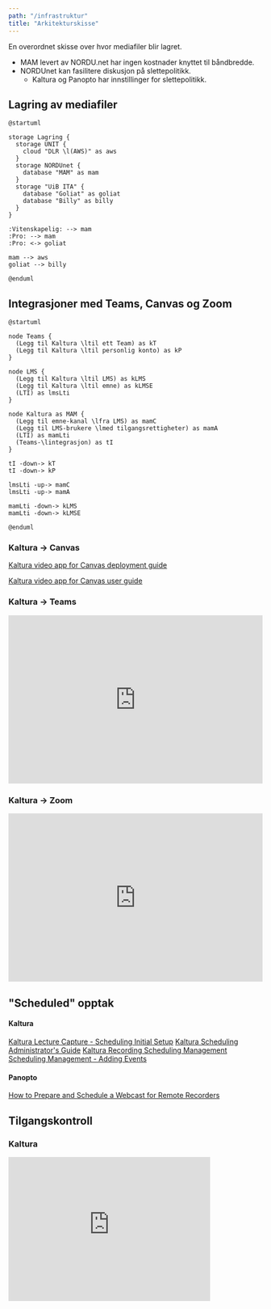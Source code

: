 ```yaml
---
path: "/infrastruktur"
title: "Arkitekturskisse"
---
```


En overordnet skisse over hvor mediafiler blir lagret. 

* MAM levert av NORDU.net har ingen kostnader knyttet til båndbredde.
* NORDUnet kan fasilitere diskusjon på slettepolitikk.
  * Kaltura og Panopto har innstillinger for slettepolitikk. 


## Lagring av mediafiler

```plantuml 
@startuml

storage Lagring {
  storage UNIT {
    cloud "DLR \l(AWS)" as aws
  }
  storage NORDUnet {
    database "MAM" as mam
  }
  storage "UiB ITA" {
    database "Goliat" as goliat
    database "Billy" as billy
  }
}

:Vitenskapelig: --> mam
:Pro: --> mam
:Pro: <-> goliat

mam --> aws
goliat --> billy

@enduml
```

## Integrasjoner med Teams, Canvas og Zoom

```plantuml 
@startuml

node Teams {
  (Legg til Kaltura \ltil ett Team) as kT 
  (Legg til Kaltura \ltil personlig konto) as kP
}

node LMS {
  (Legg til Kaltura \ltil LMS) as kLMS
  (Legg til Kaltura \ltil emne) as kLMSE
  (LTI) as lmsLti
}

node Kaltura as MAM {
  (Legg til emne-kanal \lfra LMS) as mamC
  (Legg til LMS-brukere \lmed tilgangsrettigheter) as mamA
  (LTI) as mamLti
  (Teams-\lintegrasjon) as tI
}

tI -down-> kT
tI -down-> kP

lmsLti -up-> mamC
lmsLti -up-> mamA

mamLti -down-> kLMS
mamLti -down-> kLMSE

@enduml
```

### Kaltura -> Canvas

[Kaltura video app for Canvas deployment guide](https://knowledge.kaltura.com/help/kaltura-video-app-for-canvas-deployment-guide)

[Kaltura video app for Canvas user guide](https://dyzz9obi78pm5.cloudfront.net/app/image/id/5d787d6aec161c984dde5b46/n/kaltura--video-app-for-canvas-user-guide.pdf)

### Kaltura -> Teams

<div style="max-width:608px"><div style="position:relative;padding-bottom:66.118421052632%"><iframe id="kaltura_player" src="https://cdnapisec.kaltura.com/p/2249861/sp/224986100/embedIframeJs/uiconf_id/38665202/partner_id/2249861?iframeembed=true&playerId=kaltura_player&entry_id=0_oxpqe36g&flashvars[streamerType]=auto&amp;flashvars[localizationCode]=en_BE&amp;flashvars[leadWithHTML5]=true&amp;flashvars[sideBarContainer.plugin]=true&amp;flashvars[sideBarContainer.position]=left&amp;flashvars[sideBarContainer.clickToClose]=true&amp;flashvars[chapters.plugin]=true&amp;flashvars[chapters.layout]=vertical&amp;flashvars[chapters.thumbnailRotator]=false&amp;flashvars[streamSelector.plugin]=true&amp;flashvars[EmbedPlayer.SpinnerTarget]=videoHolder&amp;flashvars[dualScreen.plugin]=true&amp;flashvars[hotspots.plugin]=1&amp;flashvars[Kaltura.addCrossoriginToIframe]=true&amp;&wid=1_ay6l5uhf" width="608" height="402" allowfullscreen webkitallowfullscreen mozAllowFullScreen allow="autoplay *; fullscreen *; encrypted-media *" sandbox="allow-forms allow-same-origin allow-scripts allow-top-navigation allow-pointer-lock allow-popups allow-modals allow-orientation-lock allow-popups-to-escape-sandbox allow-presentation allow-top-navigation-by-user-activation" frameborder="0" title="Kaltura Player" style="position:absolute;top:0;left:0;width:100%;height:100%"></iframe></div></div>

### Kaltura -> Zoom

<div style="max-width:608px"><div style="position:relative;padding-bottom:66.118421052632%"><iframe id="kaltura_player" src="https://cdnapisec.kaltura.com/p/2249861/sp/224986100/embedIframeJs/uiconf_id/38665202/partner_id/2249861?iframeembed=true&playerId=kaltura_player&entry_id=0_va4illvz&flashvars[streamerType]=auto&amp;flashvars[localizationCode]=en_BE&amp;flashvars[leadWithHTML5]=true&amp;flashvars[sideBarContainer.plugin]=true&amp;flashvars[sideBarContainer.position]=left&amp;flashvars[sideBarContainer.clickToClose]=true&amp;flashvars[chapters.plugin]=true&amp;flashvars[chapters.layout]=vertical&amp;flashvars[chapters.thumbnailRotator]=false&amp;flashvars[streamSelector.plugin]=true&amp;flashvars[EmbedPlayer.SpinnerTarget]=videoHolder&amp;flashvars[dualScreen.plugin]=true&amp;flashvars[hotspots.plugin]=1&amp;flashvars[Kaltura.addCrossoriginToIframe]=true&amp;&wid=1_21dtdj75" width="608" height="402" allowfullscreen webkitallowfullscreen mozAllowFullScreen allow="autoplay *; fullscreen *; encrypted-media *" sandbox="allow-forms allow-same-origin allow-scripts allow-top-navigation allow-pointer-lock allow-popups allow-modals allow-orientation-lock allow-popups-to-escape-sandbox allow-presentation allow-top-navigation-by-user-activation" frameborder="0" title="Kaltura Player" style="position:absolute;top:0;left:0;width:100%;height:100%"></iframe></div></div>

## "Scheduled" opptak

#### Kaltura
[Kaltura Lecture Capture - Scheduling Initial Setup](https://knowledge.kaltura.com/help/lecture-capture---scheduling-initial-setup)
[Kaltura Scheduling Administrator's Guide](https://knowledge.kaltura.com/help/kaltura-scheduling-administrators-guide)
[Kaltura Recording Scheduling Management](https://knowledge.kaltura.com/help/kaltura-recording-scheduling-management)
[Scheduling Management - Adding Events](https://knowledge.kaltura.com/help/scheduling-management---adding-events)

#### Panopto

[How to Prepare and Schedule a Webcast for Remote Recorders](https://support.panopto.com/s/article/Prepare-and-Schedule-a-Webcast-for-Remote-Recorders)

## Tilgangskontroll

### Kaltura

<div style="max-width:400px"><div style="position:relative;padding-bottom:71.25%"><iframe id="kaltura_player" src="https://cdnapisec.kaltura.com/p/2249861/sp/224986100/embedIframeJs/uiconf_id/38665202/partner_id/2249861?iframeembed=true&playerId=kaltura_player&entry_id=0_bcdkyv5k&flashvars[streamerType]=auto&amp;flashvars[localizationCode]=en_BE&amp;flashvars[leadWithHTML5]=true&amp;flashvars[sideBarContainer.plugin]=true&amp;flashvars[sideBarContainer.position]=left&amp;flashvars[sideBarContainer.clickToClose]=true&amp;flashvars[chapters.plugin]=true&amp;flashvars[chapters.layout]=vertical&amp;flashvars[chapters.thumbnailRotator]=false&amp;flashvars[streamSelector.plugin]=true&amp;flashvars[EmbedPlayer.SpinnerTarget]=videoHolder&amp;flashvars[dualScreen.plugin]=true&amp;flashvars[hotspots.plugin]=1&amp;flashvars[Kaltura.addCrossoriginToIframe]=true&amp;&wid=1_xyhag8r8" width="400" height="285" allowfullscreen webkitallowfullscreen mozAllowFullScreen allow="autoplay *; fullscreen *; encrypted-media *" sandbox="allow-forms allow-same-origin allow-scripts allow-top-navigation allow-pointer-lock allow-popups allow-modals allow-orientation-lock allow-popups-to-escape-sandbox allow-presentation allow-top-navigation-by-user-activation" frameborder="0" title="Kaltura Player" style="position:absolute;top:0;left:0;width:100%;height:100%"></iframe></div></div>

